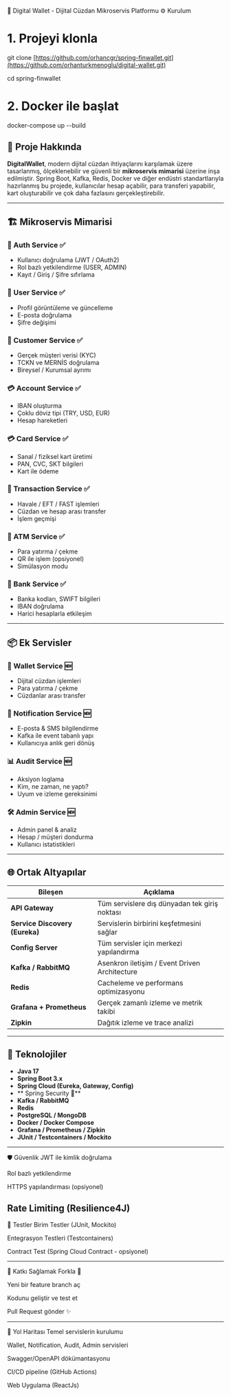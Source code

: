 💼 Digital Wallet - Dijital Cüzdan Mikroservis Platformu
⚙️ Kurulum
# 1. Projeyi klonla
git clone [https://github.com/orhancgr/spring-finwallet.git](https://github.com/orhanturkmenoglu/digital-wallet.git)

cd spring-finwallet

# 2. Docker ile başlat
docker-compose up --build


## 🧠 Proje Hakkında

**DigitalWallet**, modern dijital cüzdan ihtiyaçlarını karşılamak üzere tasarlanmış, ölçeklenebilir ve güvenli bir **mikroservis mimarisi** üzerine inşa edilmiştir. Spring Boot, Kafka, Redis, Docker ve diğer endüstri standartlarıyla hazırlanmış bu projede, kullanıcılar hesap açabilir, para transferi yapabilir, kart oluşturabilir ve çok daha fazlasını gerçekleştirebilir.

---

## 🏗️ Mikroservis Mimarisi

### 🔐 Auth Service ✅
- Kullanıcı doğrulama (JWT / OAuth2)
- Rol bazlı yetkilendirme (USER, ADMIN)
- Kayıt / Giriş / Şifre sıfırlama

### 👤 User Service ✅
- Profil görüntüleme ve güncelleme
- E-posta doğrulama
- Şifre değişimi

### 👥 Customer Service ✅
- Gerçek müşteri verisi (KYC)
- TCKN ve MERNİS doğrulama
- Bireysel / Kurumsal ayrımı

### 💳 Account Service ✅
- IBAN oluşturma
- Çoklu döviz tipi (TRY, USD, EUR)
- Hesap hareketleri

### 💳 Card Service ✅
- Sanal / fiziksel kart üretimi
- PAN, CVC, SKT bilgileri
- Kart ile ödeme

### 💸 Transaction Service ✅
- Havale / EFT / FAST işlemleri
- Cüzdan ve hesap arası transfer
- İşlem geçmişi

### 🏧 ATM Service ✅
- Para yatırma / çekme
- QR ile işlem (opsiyonel)
- Simülasyon modu

### 🏦 Bank Service ✅
- Banka kodları, SWIFT bilgileri
- IBAN doğrulama
- Harici hesaplarla etkileşim

---

## 📦 Ek Servisler

### 💼 Wallet Service 🆕
- Dijital cüzdan işlemleri
- Para yatırma / çekme
- Cüzdanlar arası transfer

### 🔔 Notification Service 🆕
- E-posta & SMS bilgilendirme
- Kafka ile event tabanlı yapı
- Kullanıcıya anlık geri dönüş

### 📊 Audit Service 🆕
- Aksiyon loglama
- Kim, ne zaman, ne yaptı?
- Uyum ve izleme gereksinimi

### 🛠️ Admin Service 🆕
- Admin panel & analiz
- Hesap / müşteri dondurma
- Kullanıcı istatistikleri

---

## 🌐 Ortak Altyapılar

| Bileşen | Açıklama |
|--------|----------|
| **API Gateway** | Tüm servislere dış dünyadan tek giriş noktası |
| **Service Discovery (Eureka)** | Servislerin birbirini keşfetmesini sağlar |
| **Config Server** | Tüm servisler için merkezi yapılandırma |
| **Kafka / RabbitMQ** | Asenkron iletişim / Event Driven Architecture |
| **Redis** | Cacheleme ve performans optimizasyonu |
| **Grafana + Prometheus** | Gerçek zamanlı izleme ve metrik takibi |
| **Zipkin** | Dağıtık izleme ve trace analizi |

---

## 🚀 Teknolojiler

- **Java 17**
- **Spring Boot 3.x**
- **Spring Cloud (Eureka, Gateway, Config)**
- ** Spring Security 🔐**
- **Kafka / RabbitMQ**
- **Redis**
- **PostgreSQL / MongoDB**
- **Docker / Docker Compose**
- **Grafana / Prometheus / Zipkin**
- **JUnit / Testcontainers / Mockito**

---

🛡️ Güvenlik
JWT ile kimlik doğrulama

Rol bazlı yetkilendirme

HTTPS yapılandırması (opsiyonel)

Rate Limiting (Resilience4J)
---

🧪 Testler
Birim Testler (JUnit, Mockito)

Entegrasyon Testleri (Testcontainers)

Contract Test (Spring Cloud Contract - opsiyonel)

---
🧩 Katkı Sağlamak
Forkla 🚀

Yeni bir feature branch aç

Kodunu geliştir ve test et

Pull Request gönder ✨

---

📅 Yol Haritası
 Temel servislerin kurulumu

 Wallet, Notification, Audit, Admin servisleri

 Swagger/OpenAPI dökümantasyonu

 CI/CD pipeline (GitHub Actions)

 Web Uygulama (ReactJs)
